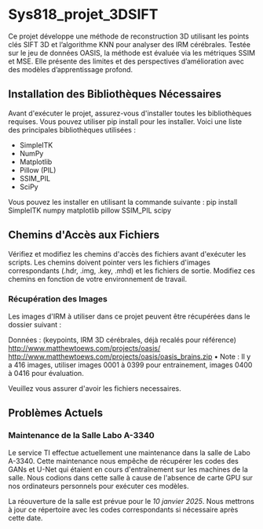 # Sys818_projet_3DSIFT
Ce projet développe une méthode de reconstruction 3D utilisant les points clés SIFT 3D et l’algorithme KNN pour analyser des IRM cérébrales. Testée sur le jeu de données OASIS, la méthode est évaluée via les métriques SSIM et MSE. Elle présente des limites et des perspectives d’amélioration avec des modèles d’apprentissage profond.

## Installation des Bibliothèques Nécessaires
Avant d'exécuter le projet, assurez-vous d'installer toutes les bibliothèques requises. Vous pouvez utiliser pip install pour les installer. Voici une liste des principales bibliothèques utilisées :

- SimpleITK
- NumPy
- Matplotlib
- Pillow (PIL)
- SSIM_PIL
- SciPy

Vous pouvez les installer en utilisant la commande suivante :
pip install SimpleITK numpy matplotlib pillow SSIM_PIL scipy


## Chemins d'Accès aux Fichiers
Vérifiez et modifiez les chemins d'accès des fichiers avant d'exécuter les scripts. Les chemins doivent pointer vers les fichiers d'images correspondants (.hdr, .img, .key, .mhd) et les fichiers de sortie.
Modifiez ces chemins en fonction de votre environnement de travail.

### Récupération des Images
Les images d'IRM à utiliser dans ce projet peuvent être récupérées dans le dossier suivant :

Données : (keypoints, IRM 3D cérébrales, déjà recalés pour référence)
http://www.matthewtoews.com/projects/oasis/
http://www.matthewtoews.com/projects/oasis/oasis_brains.zip
• Note : Il y a 416 images, utiliser images 0001 à 0399 pour entrainement,
images 0400 à 0416 pour évaluation.

Veuillez vous assurer d'avoir les fichiers necessaires.

## Problèmes Actuels
### Maintenance de la Salle Labo A-3340
Le service TI effectue actuellement une maintenance dans la salle de Labo A-3340. Cette maintenance nous empêche de récupérer les codes des GANs et U-Net qui étaient en cours d'entraînement sur les machines de la salle. Nous codions dans cette salle à cause de l'absence de carte GPU sur nos ordinateurs personnels pour exécuter ces modèles.

La réouverture de la salle est prévue pour le *10 janvier 2025*. Nous mettrons à jour ce répertoire avec les codes correspondants si nécessaire après cette date.
